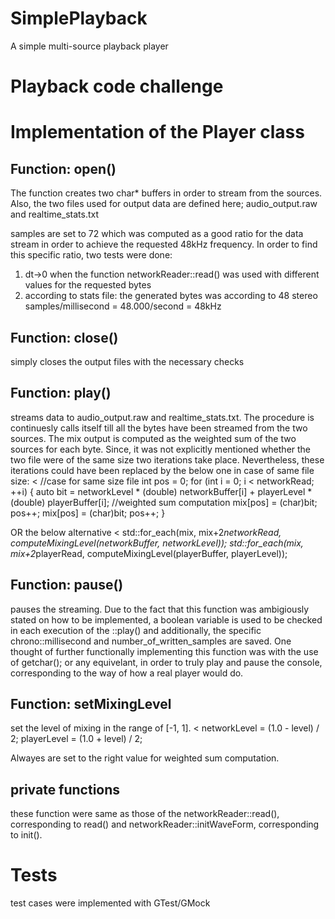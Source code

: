 # SimplePlayback

A simple multi-source playback player

# Playback code challenge

# Implementation of the Player class

## Function: open()

The function creates two char* buffers in order to stream from the sources. Also, the two files used
for output data are defined here; audio_output.raw and realtime_stats.txt

samples are set to 72 which was computed as a good ratio for the data stream in order to achieve the
requested 48kHz frequency. In order to find this specific ratio, two tests were done:
1. dt->0 when the function networkReader::read() was used with different values for the requested bytes
2. according to stats file: the generated bytes was according to 48 stereo samples/millisecond = 48.000/second = 48kHz 

## Function: close()

simply closes the output files with the necessary checks

## Function: play()

streams data to audio_output.raw and realtime_stats.txt. The procedure is continuesly calls itself till 
all the bytes have been streamed from the two sources. The mix output is computed as the weighted sum 
of the two sources for each byte. Since, it was not explicitly mentioned whether the two file were 
of the same size two iterations take place. Nevertheless, these iterations could have been replaced by
the below one in case of same file size:
<
	//case for same size file
	int pos = 0;
	for (int i = 0; i < networkRead; ++i) {
		auto bit = networkLevel * (double) networkBuffer[i] + playerLevel * (double) playerBuffer[i]; //weighted sum computation
		mix[pos] = (char)bit; pos++;
		mix[pos] = (char)bit; pos++;
}
>
OR the below alternative
<
	        std::for_each(mix, mix+2*networkRead, computeMixingLevel(networkBuffer, networkLevel));
	        std::for_each(mix, mix+2*playerRead, computeMixingLevel(playerBuffer, playerLevel));
>
## Function: pause()

pauses the streaming. Due to the fact that this function was ambigiously stated on how to be implemented, a boolean variable is used to be checked in each execution of the ::play() and 
additionally, the specific chrono::millisecond and number_of_written_samples are saved. One thought of
further functionally implementing this function was with the use of getchar(); or any equivelant, in order to truly play and pause the console, corresponding to the way of how a real player would do.

## Function: setMixingLevel

set the level of mixing in the range of [-1, 1]. 
<
	networkLevel = (1.0 - level) / 2;
	playerLevel = (1.0 + level) / 2;
> 
Alwayes are set to the right value for weighted sum computation.

## private functions

these function were same as those of the networkReader::read(), corresponding to read() and networkReader::initWaveForm, corresponding to init().

# Tests 

test cases were implemented with GTest/GMock

